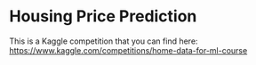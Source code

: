 # Housing Price Prediction
This is a Kaggle competition that you can find here:
https://www.kaggle.com/competitions/home-data-for-ml-course
